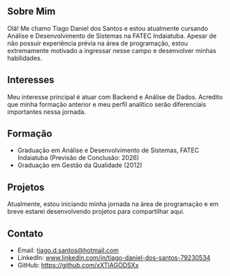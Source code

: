 ## Sobre Mim

Olá! Me chamo Tiago Daniel dos Santos e estou atualmente cursando Análise e Desenvolvimento de Sistemas na FATEC Indaiatuba. Apesar de não possuir experiência prévia na área de programação, estou extremamente motivado a ingressar nesse campo e desenvolver minhas habilidades.

## Interesses

Meu interesse principal é atuar com Backend e Análise de Dados. Acredito que minha formação anterior e meu perfil analítico serão diferenciais importantes nessa jornada.

## Formação

- Graduação em Análise e Desenvolvimento de Sistemas, FATEC Indaiatuba (Previsão de Conclusão: 2026)
- Graduação em Gestão da Qualidade (2012)
  
## Projetos

Atualmente, estou iniciando minha jornada na área de programação e em breve estarei desenvolvendo projetos para compartilhar aqui.

## Contato

- Email: tiago.d.santos@hotmail.com
- LinkedIn: www.linkedin.com/in/tiago-daniel-dos-santos-79230534
- GitHub: https://github.com/xXTIAGODSXx
